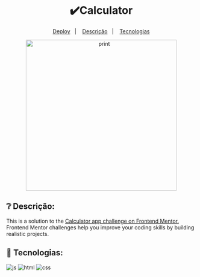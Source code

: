 <h1 align="center">✔️Calculator</h1>
<p align="center">
  <a href="https://devjoselima.github.io/Calculadora/">Deploy</a>&nbsp;&nbsp;&nbsp;|&nbsp;&nbsp;&nbsp;
  <a href="#-descrição">Descrição</a>&nbsp;&nbsp;&nbsp;|&nbsp;&nbsp;&nbsp;
  <a href="#-tecnologias">Tecnologias</a>
</p>

<div align="center">
  <img alt="print" src="https://user-images.githubusercontent.com/111407140/217714776-a2eda341-2974-4281-a3e4-ea6847563fb3.PNG" width="400px">
</div>

## ❔ Descrição:
This is a solution to the <a href="https://www.frontendmentor.io/challenges/calculator-app-9lteq5N29"> Calculator app challenge on Frontend Mentor.</a> Frontend Mentor challenges help you improve your coding skills by building realistic projects.

## 🚀 Tecnologias:

<div style="display: inline_block">
  <img alt="js" src="https://img.shields.io/badge/JavaScript-F7DF1E?style=for-the-badge&logo=javascript&logoColor=black" /> 
  <img alt="html" src="https://img.shields.io/badge/HTML5-E34F26?style=for-the-badge&logo=html5&logoColor=white" />
  <img alt="css" src="https://img.shields.io/badge/CSS-1283e0?&style=for-the-badge&logo=css3&logoColor=white" /> 
</div>
